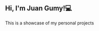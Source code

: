 <h2>Hi, I'm Juan Gumy!💻  <!--<img src="https://media.tenor.com/images/2627955c0401a6881bfac86ebde35efa/tenor.gif" width="50"> --> </h2>


This is a showcase of my personal projects
<!--
```javascript
const juan = {
  fullname: 'Juan Nicolás Gumy',
  country: 'Argentina',
  programmingLanguages: [C, Java, JavaScript, Python, PHP, SQL, HTML5, CSS],
  frameworks-tools: [React, ReactNative, Redux, Node, Django, Express, JUnit, Docker],
}
```
-->

<!--
**jngumy/jngumy** is a ✨ _special_ ✨ repository because its `README.md` (this file) appears on your GitHub profile.

Here are some ideas to get you started:

- 🔭 I’m currently working on ...
- 🌱 I’m currently learning ...
- 👯 I’m looking to collaborate on ...
- 🤔 I’m looking for help with ...
- 💬 Ask me about ...
- 📫 How to reach me: ...
- 😄 Pronouns: ...
- ⚡ Fun fact: ...
-->
